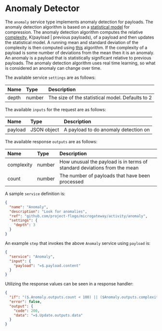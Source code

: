 # Anomaly Detector

The `anomaly` service type implements anomaly detection for payloads. The anomaly detection algorithm is based on a [statistical model](https://fgiesen.wordpress.com/2015/05/26/models-for-adaptive-arithmetic-coding/) for compression. The anomaly detection algorithm computes the relative [complexity](https://en.wikipedia.org/wiki/Kolmogorov_complexity), K(payload | previous payloads), of a payload and then updates the statistical model. A running mean and standard deviation of the complexity is then computed using [this](https://dev.to/nestedsoftware/calculating-standard-deviation-on-streaming-data-253l) algorithm. If the complexity of a payload is some number of deviations from the mean then it is an anomaly. An anomaly is a payload that is statistically significant relative to previous payloads. The anomaly detection algorithm uses real time learning, so what is considered an anomaly can change over time.

The available service `settings` are as follows:

| Name   |  Type   | Description   |
|:-----------|:--------|:--------------|
| depth | number |  The size of the statistical model. Defaults to 2 |

The available `inputs` for the request are as follows:

| Name   |  Type   | Description   |
|:-----------|:--------|:--------------|
| payload | JSON object | A payload to do anomaly detection on |

The available response `outputs` are as follows:

| Name   |  Type   | Description   |
|:-----------|:--------|:--------------|
| complexity | number | How unusual the payload is in terms of standard deviations from the mean |
| count | number | The number of payloads that have been processed |

A sample `service` definition is:

```json
{
  "name": "Anomaly",
  "description": "Look for anomalies",
  "ref": "github.com/project-flogo/microgateway/activity/anomaly",
  "settings": {
    "depth": 3
  }
}
```

An example `step` that invokes the above `Anomaly` service using `payload` is:

```json
{
  "service": "Anomaly",
  "input": {
    "payload": "=$.payload.content"
  }
}
```

Utilizing the response values can be seen in a response handler:

```json
{
  "if": "($.Anomaly.outputs.count < 100) || ($Anomaly.outputs.complexity < 3)",
  "error": false,
  "output": {
    "code": 200,
    "data": "=$.Update.outputs.data"
  }
}
```
